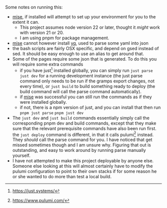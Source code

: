Some notes on running this:
* [mise], if installed will attempt to set up your environment for you to the extent it can.
  * This project assumes node version 22 or later, thought it *might* work with version 21 or 20.
  * I am using pnpm for package management.
* [mise] cannot however install [yq], used to parse some yaml into json
* the bash scripts are fairly OSX specific, and depend on gsed instead of sed.  It should be easy enough to use an alias to get around that.
* Some of the pages require some json that is generated.  To do this you will require some extra commands
  * if you have just[^1] installed globally, you can simply run
    ```just parse```
    ```just dev```
    for a running development instance (the just parse command only needs to be run if the gramps export changes, not every time), or
    ```just build```
    to build something ready to deploy (the build command will call the parse command automatically).
  * if [mise] was successful you can still run the commands as if they were installed globally.
  * if not, there is a npm version of just, and you can install that then run
    ```pnpm just parse```
    ```pnpm just dev```
* The ```just dev``` and ```just build``` commands essentially simply call the corresponding pnpm dev and build commands, except that they make sure that the relevant prerequisite commands have also been run first.  the ```just deploy``` command is different, in that it calls pulumi[^2] instead.  They *should* call the parse command for you. I have noticed that get missed sometimes though and I am unsure why. Figuring that out is outstanding, and easy to work around by running parse manually yourself.
* I have not attempted to make this project deployable by anyone else. Someone else looking at this will almost certainly have to modify the pulumi configuration to point to their own stacks if for some reason he or she wanted to do more than test a local build.

[mise]: https://mise.jdx.dev
[yq]: https://mikefarah.gitbook.io/yq

[^1]: https://just.systems/
[^2]: https://www.pulumi.com/
